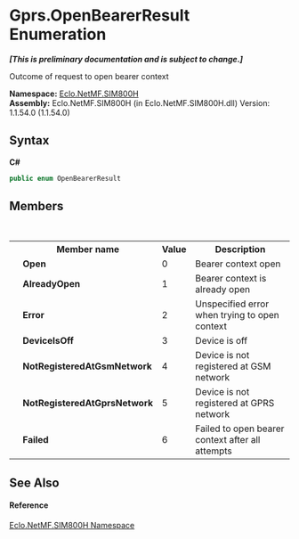 # Gprs.OpenBearerResult Enumeration
 _**\[This is preliminary documentation and is subject to change.\]**_

Outcome of request to open bearer context

**Namespace:**&nbsp;<a href="N_Eclo_NetMF_SIM800H">Eclo.NetMF.SIM800H</a><br />**Assembly:**&nbsp;Eclo.NetMF.SIM800H (in Eclo.NetMF.SIM800H.dll) Version: 1.1.54.0 (1.1.54.0)

## Syntax

**C#**<br />
``` C#
public enum OpenBearerResult
```


## Members
&nbsp;<table><tr><th></th><th>Member name</th><th>Value</th><th>Description</th></tr><tr><td /><td target="F:Eclo.NetMF.SIM800H.Gprs.OpenBearerResult.Open">**Open**</td><td>0</td><td>Bearer context open</td></tr><tr><td /><td target="F:Eclo.NetMF.SIM800H.Gprs.OpenBearerResult.AlreadyOpen">**AlreadyOpen**</td><td>1</td><td>Bearer context is already open</td></tr><tr><td /><td target="F:Eclo.NetMF.SIM800H.Gprs.OpenBearerResult.Error">**Error**</td><td>2</td><td>Unspecified error when trying to open context</td></tr><tr><td /><td target="F:Eclo.NetMF.SIM800H.Gprs.OpenBearerResult.DeviceIsOff">**DeviceIsOff**</td><td>3</td><td>Device is off</td></tr><tr><td /><td target="F:Eclo.NetMF.SIM800H.Gprs.OpenBearerResult.NotRegisteredAtGsmNetwork">**NotRegisteredAtGsmNetwork**</td><td>4</td><td>Device is not registered at GSM network</td></tr><tr><td /><td target="F:Eclo.NetMF.SIM800H.Gprs.OpenBearerResult.NotRegisteredAtGprsNetwork">**NotRegisteredAtGprsNetwork**</td><td>5</td><td>Device is not registered at GPRS network</td></tr><tr><td /><td target="F:Eclo.NetMF.SIM800H.Gprs.OpenBearerResult.Failed">**Failed**</td><td>6</td><td>Failed to open bearer context after all attempts</td></tr></table>

## See Also


#### Reference
<a href="N_Eclo_NetMF_SIM800H">Eclo.NetMF.SIM800H Namespace</a><br />